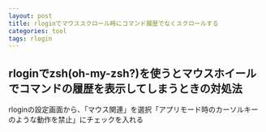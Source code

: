 ```yaml
---
layout: post
title: rloginでマウススクロール時にコマンド履歴でなくスクロールする
categories: tool
tags: rlogin 
---
```


## rloginでzsh(oh-my-zsh?)を使うとマウスホイールでコマンドの履歴を表示してしまうときの対処法

rloginの設定画面から、「マウス関連」を選択「アプリモード時のカーソルキーのような動作を禁止」にチェックを入れる




